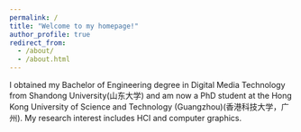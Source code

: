 ```yaml
---
permalink: /
title: "Welcome to my homepage!"
author_profile: true
redirect_from: 
  - /about/
  - /about.html
---
```


I obtained my Bachelor of Engineering degree in Digital Media Technology from Shandong University(山东大学) and am now a PhD student at the Hong Kong University of Science and Technology (Guangzhou)(香港科技大学，广州). My research interest includes HCI and computer graphics.

                          

